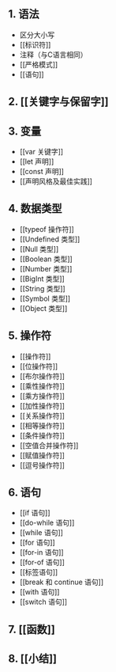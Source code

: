 ## 1. 语法
- 区分大小写
- [[标识符]]
- 注释（与C语言相同）
- [[严格模式]]
- [[语句]]
## 2. [[关键字与保留字]]
## 3. 变量
- [[var 关键字]]
- [[let 声明]]
- [[const 声明]]
- [[声明风格及最佳实践]]
## 4. 数据类型
- [[typeof 操作符]]
- [[Undefined 类型]]
- [[Null 类型]]
- [[Boolean 类型]]
- [[Number 类型]]
- [[BigInt 类型]]
- [[String 类型]]
- [[Symbol 类型]]
- [[Object 类型]]
## 5. 操作符
- [[操作符]]
- [[位操作符]]
- [[布尔操作符]]
- [[乘性操作符]]
- [[乘方操作符]]
- [[加性操作符]]
- [[关系操作符]]
- [[相等操作符]]
- [[条件操作符]]
- [[空值合并操作符]]
- [[赋值操作符]]
- [[逗号操作符]]
## 6. 语句
- [[if 语句]]
- [[do-while 语句]]
- [[while 语句]]
- [[for 语句]]
- [[for-in 语句]]
- [[for-of 语句]]
- [[标签语句]]
- [[break 和 continue 语句]]
- [[with 语句]]
- [[switch 语句]]
## 7. [[函数]]
## 8. [[小结]]
